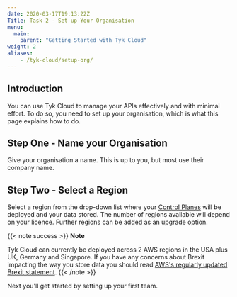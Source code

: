 ```yaml
---
date: 2020-03-17T19:13:22Z
Title: Task 2 - Set up Your Organisation
menu:
  main:
    parent: "Getting Started with Tyk Cloud"
weight: 2
aliases:
    - /tyk-cloud/setup-org/
---
```



## Introduction

You can use Tyk Cloud to manage your APIs effectively and with minimal effort. To do so, you need to set up your organisation, which is what this page explains how to do.

## Step One - Name your Organisation

Give your organisation a name. This is up to you, but most use their company name.

## Step Two - Select a Region

Select a region from the drop-down list where your [Control Planes](/tyk-cloud/troubleshooting-support/glossary/#control-plane) will be deployed and your data stored. The number of regions available will depend on your licence. Further regions can be added as an upgrade option.

{{< note success >}}
**Note**
  
Tyk Cloud can currently be deployed across 2 AWS regions in the USA plus UK, Germany and Singapore. If you have any concerns about Brexit impacting the way you store data you should read [AWS's regularly updated Brexit statement](https://aws.amazon.com/compliance/gdpr-center/brexit/).
{{< /note >}}

Next you'll get started by setting up your first team.